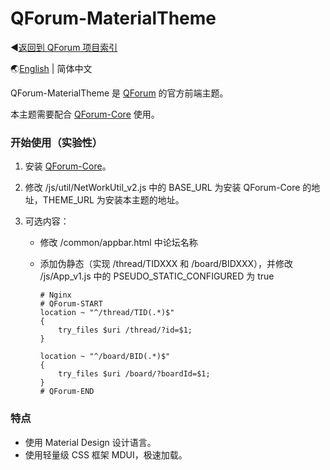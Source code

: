 # QForum-MaterialTheme

◀[返回到 QForum 项目索引](https://github.com/JackuXL/QForum)

🌏[English](https://github.com/JackuXL/QForum-MaterialTheme/) | 简体中文

QForum-MaterialTheme 是 [QForum](https://github.com/JackuXL/QForum) 的官方前端主题。

本主题需要配合 [QForum-Core](https://github.com/JackuXL/QForum-Core) 使用。

### 开始使用（实验性）

1. 安装  [QForum-Core](https://github.com/JackuXL/QForum-Core)。

2. 修改 /js/util/NetWorkUtil_v2.js 中的 BASE_URL 为安装 QForum-Core 的地址，THEME_URL 为安装本主题的地址。

3. 可选内容：

   - 修改 /common/appbar.html 中论坛名称

   - 添加伪静态（实现 /thread/TIDXXX 和 /board/BIDXXX），并修改 /js/App_v1.js 中的 PSEUDO_STATIC_CONFIGURED 为 true

     ```nginx
     # Nginx
     # QForum-START
     location ~ "^/thread/TID(.*)$" 
     {
         try_files $uri /thread/?id=$1;
     }
     
     location ~ "^/board/BID(.*)$" 
     {
         try_files $uri /board/?boardId=$1;
     }
     # QForum-END
     ```

### 特点

- 使用 Material Design 设计语言。
- 使用轻量级 CSS 框架 MDUI，极速加载。
